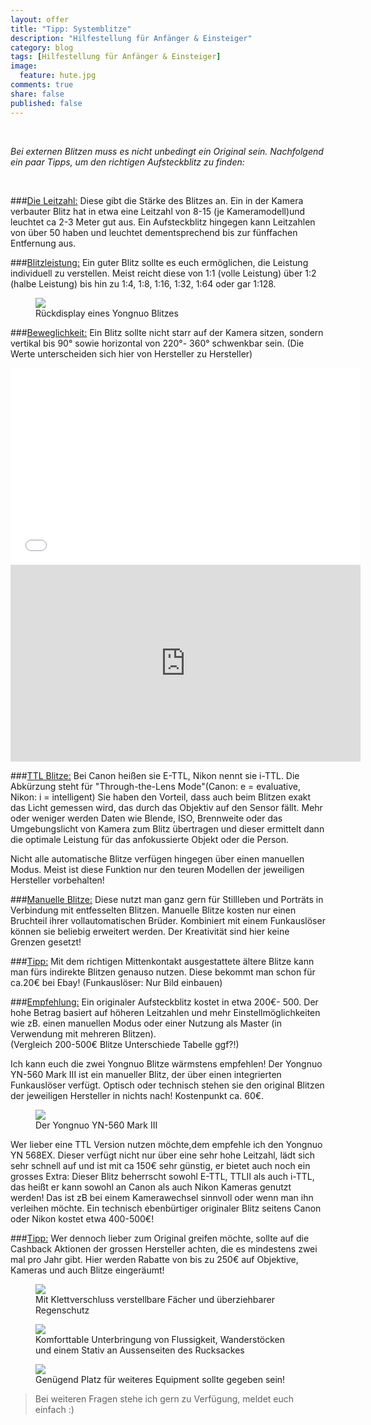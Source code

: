 ```yaml
---
layout: offer
title: "Tipp: Systemblitze"
description: "Hilfestellung für Anfänger & Einsteiger"
category: blog
tags: [Hilfestellung für Anfänger & Einsteiger]
image:
  feature: hute.jpg
comments: true
share: false
published: false
---
```

 
  


    



*Bei externen Blitzen muss es nicht unbedingt ein Original sein. 
Nachfolgend ein paar Tipps, um den richtigen Aufsteckblitz zu finden:* 
 
  


    







###<u>Die Leitzahl:</u>
Diese gibt die Stärke des Blitzes an. Ein in der Kamera verbauter Blitz hat in etwa eine Leitzahl von 8-15 (je Kameramodell)und leuchtet ca 2-3 Meter gut aus. 
Ein Aufsteckblitz hingegen kann Leitzahlen von über 50 haben und leuchtet dementsprechend bis zur fünffachen Entfernung aus.

###<u>Blitzleistung:</u>
Ein guter Blitz sollte es euch ermöglichen, die Leistung individuell zu verstellen.
Meist reicht diese von 1:1 (volle Leistung) über 1:2 (halbe Leistung) bis hin zu 1:4, 1:8, 1:16, 1:32, 1:64 oder gar 1:128. 

<figure>
<img src="/images/blitz1.jpg"/>
<figcaption>Rückdisplay eines Yongnuo Blitzes</figcaption>
</figure>

###<u>Beweglichkeit:</u>
Ein Blitz sollte nicht starr auf der Kamera sitzen, sondern vertikal bis 90° sowie horizontal von 220°- 360° schwenkbar sein.
(Die Werte unterscheiden sich hier von Hersteller zu Hersteller)

<iframe width="560" height="315" src="www.youtube.com/embed/fwDca7tcMBk" frameborder="0"></iframe>


<iframe width="560" height="315" src="http://www.youtube.com/embed/PWf4WUoMXwg" frameborder="0"> </iframe>



###<u>TTL Blitze:</u>
Bei Canon heißen sie E-TTL, Nikon nennt sie i-TTL. 
Die Abkürzung steht für "Through-the-Lens Mode"(Canon: e = evaluative, Nikon: i = intelligent)
Sie haben den Vorteil, dass auch beim Blitzen exakt das Licht gemessen wird, das durch das Objektiv auf den Sensor fällt. 
Mehr oder weniger werden Daten wie Blende, ISO, Brennweite oder das Umgebungslicht von Kamera zum Blitz übertragen und dieser ermittelt dann die optimale Leistung für das anfokussierte Objekt oder die Person. 

Nicht alle automatische Blitze verfügen hingegen über einen manuellen Modus. Meist ist diese Funktion nur den teuren Modellen der jeweiligen Hersteller vorbehalten!

###<u>Manuelle Blitze:</u>
Diese nutzt man ganz gern für Stillleben und Porträts in Verbindung mit entfesselten Blitzen. 
Manuelle Blitze kosten nur einen Bruchteil ihrer vollautomatischen Brüder. Kombiniert mit einem Funkauslöser können sie beliebig erweitert werden. Der Kreativität sind hier keine Grenzen gesetzt!

###<u>Tipp:</u> 
Mit dem richtigen Mittenkontakt ausgestattete ältere Blitze kann man fürs indirekte Blitzen genauso nutzen. 
Diese bekommt man schon für ca.20€ bei Ebay!
(Funkauslöser: Nur Bild einbauen)

###<u>Empfehlung:</u>
Ein originaler Aufsteckblitz kostet in etwa 200€- 500. Der hohe Betrag basiert auf höheren Leitzahlen und mehr Einstellmöglichkeiten wie zB. einen manuellen Modus oder einer Nutzung als Master (in Verwendung mit mehreren Blitzen).  
(Vergleich 200-500€ Blitze Unterschiede Tabelle ggf?!)

Ich kann euch die zwei Yongnuo Blitze wärmstens empfehlen! 
Der Yongnuo YN-560 Mark III ist ein manueller Blitz, der über einen integrierten Funkauslöser verfügt.
Optisch oder technisch stehen sie den original Blitzen der jeweiligen Hersteller in nichts nach! Kostenpunkt ca. 60€.

<figure>
<img src="/images/blitz1.jpg"/>
<figcaption>Der Yongnuo YN-560 Mark III</figcaption>
</figure>

Wer lieber eine TTL Version nutzen möchte,dem empfehle ich den Yongnuo YN 568EX. 
Dieser verfügt nicht nur über eine sehr hohe Leitzahl, lädt sich sehr schnell auf und ist mit ca 150€ sehr günstig, er bietet auch noch ein grosses Extra: Dieser Blitz beherrscht sowohl E-TTL, TTLII als auch i-TTL, das heißt er kann sowohl an Canon als auch Nikon Kameras genutzt werden! 
Das ist zB bei einem Kamerawechsel sinnvoll oder wenn man ihn verleihen möchte.
Ein technisch ebenbürtiger originaler Blitz seitens Canon oder Nikon kostet etwa 400-500€!

###<u>Tipp:</u>
Wer dennoch lieber zum Original greifen möchte, sollte auf die Cashback Aktionen der grossen Hersteller achten, die es mindestens zwei mal pro Jahr gibt. Hier werden Rabatte von bis zu 250€ auf Objektive, Kameras und auch Blitze eingeräumt!







<figure>
<img src="/images/bag1.jpg"/>
<figcaption>Mit Klettverschluss verstellbare Fächer und überziehbarer Regenschutz</figcaption>
</figure>



<figure>
<img src="/images/bag2.jpg"/>
<figcaption>Komforttable Unterbringung von Flussigkeit, Wanderstöcken und einem Stativ an Aussenseiten des Rucksackes</figcaption>
</figure>



<figure>
<img src="/images/bag3.jpg"/>
<figcaption>Genügend Platz für weiteres Equipment sollte gegeben sein!</figcaption>
</figure>








  



> Bei weiteren Fragen stehe ich gern zu Verfügung, meldet euch einfach :)